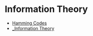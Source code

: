 # Information Theory

- [Hamming Codes](hamming-codes.md)
- [_Information Theory](_information-theory.md)
